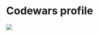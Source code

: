 # Codewars profile

<a href="https://www.codewars.com/users/ElizabethNN"><img src="https://www.codewars.com/users/ElizabethNN/badges/large"></a>